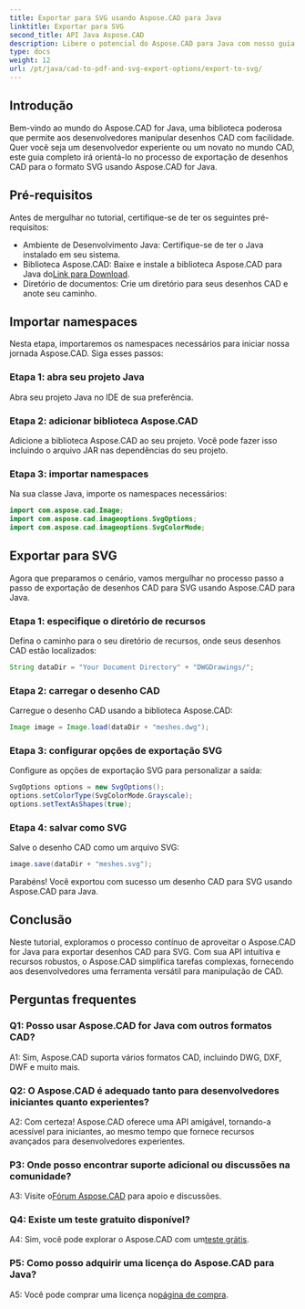 ```yaml
---
title: Exportar para SVG usando Aspose.CAD para Java
linktitle: Exportar para SVG
second_title: API Java Aspose.CAD
description: Libere o potencial do Aspose.CAD para Java com nosso guia passo a passo sobre como exportar desenhos CAD para SVG. Aprenda como importar namespaces, configurar opções e integrar perfeitamente o Aspose.CAD ao seu projeto Java.
type: docs
weight: 12
url: /pt/java/cad-to-pdf-and-svg-export-options/export-to-svg/
---
```

## Introdução

Bem-vindo ao mundo do Aspose.CAD for Java, uma biblioteca poderosa que permite aos desenvolvedores manipular desenhos CAD com facilidade. Quer você seja um desenvolvedor experiente ou um novato no mundo CAD, este guia completo irá orientá-lo no processo de exportação de desenhos CAD para o formato SVG usando Aspose.CAD for Java.

## Pré-requisitos

Antes de mergulhar no tutorial, certifique-se de ter os seguintes pré-requisitos:

- Ambiente de Desenvolvimento Java: Certifique-se de ter o Java instalado em seu sistema.
-  Biblioteca Aspose.CAD: Baixe e instale a biblioteca Aspose.CAD para Java do[Link para Download](https://releases.aspose.com/cad/java/).
- Diretório de documentos: Crie um diretório para seus desenhos CAD e anote seu caminho.

## Importar namespaces

Nesta etapa, importaremos os namespaces necessários para iniciar nossa jornada Aspose.CAD. Siga esses passos:

### Etapa 1: abra seu projeto Java
Abra seu projeto Java no IDE de sua preferência.

### Etapa 2: adicionar biblioteca Aspose.CAD
Adicione a biblioteca Aspose.CAD ao seu projeto. Você pode fazer isso incluindo o arquivo JAR nas dependências do seu projeto.

### Etapa 3: importar namespaces
Na sua classe Java, importe os namespaces necessários:

```java
import com.aspose.cad.Image;
import com.aspose.cad.imageoptions.SvgOptions;
import com.aspose.cad.imageoptions.SvgColorMode;
```

## Exportar para SVG

Agora que preparamos o cenário, vamos mergulhar no processo passo a passo de exportação de desenhos CAD para SVG usando Aspose.CAD para Java.

### Etapa 1: especifique o diretório de recursos

Defina o caminho para o seu diretório de recursos, onde seus desenhos CAD estão localizados:

```java
String dataDir = "Your Document Directory" + "DWGDrawings/";
```

### Etapa 2: carregar o desenho CAD

Carregue o desenho CAD usando a biblioteca Aspose.CAD:

```java
Image image = Image.load(dataDir + "meshes.dwg");
```

### Etapa 3: configurar opções de exportação SVG

Configure as opções de exportação SVG para personalizar a saída:

```java
SvgOptions options = new SvgOptions();
options.setColorType(SvgColorMode.Grayscale);
options.setTextAsShapes(true);
```

### Etapa 4: salvar como SVG

Salve o desenho CAD como um arquivo SVG:

```java
image.save(dataDir + "meshes.svg");
```

Parabéns! Você exportou com sucesso um desenho CAD para SVG usando Aspose.CAD para Java.

## Conclusão

Neste tutorial, exploramos o processo contínuo de aproveitar o Aspose.CAD for Java para exportar desenhos CAD para SVG. Com sua API intuitiva e recursos robustos, o Aspose.CAD simplifica tarefas complexas, fornecendo aos desenvolvedores uma ferramenta versátil para manipulação de CAD.

## Perguntas frequentes

### Q1: Posso usar Aspose.CAD for Java com outros formatos CAD?

A1: Sim, Aspose.CAD suporta vários formatos CAD, incluindo DWG, DXF, DWF e muito mais.

### Q2: O Aspose.CAD é adequado tanto para desenvolvedores iniciantes quanto experientes?

A2: Com certeza! Aspose.CAD oferece uma API amigável, tornando-a acessível para iniciantes, ao mesmo tempo que fornece recursos avançados para desenvolvedores experientes.

### P3: Onde posso encontrar suporte adicional ou discussões na comunidade?

 A3: Visite o[Fórum Aspose.CAD](https://forum.aspose.com/c/cad/19) para apoio e discussões.

### Q4: Existe um teste gratuito disponível?

 A4: Sim, você pode explorar o Aspose.CAD com um[teste grátis](https://releases.aspose.com/).

### P5: Como posso adquirir uma licença do Aspose.CAD para Java?

 A5: Você pode comprar uma licença no[página de compra](https://purchase.aspose.com/buy).
